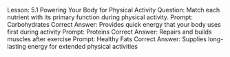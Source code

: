 Lesson: 5.1 Powering Your Body for Physical Activity
Question: Match each nutrient with its primary function during physical activity.
Prompt: Carbohydrates
Correct Answer: Provides quick energy that your body uses first during activity
Prompt: Proteins
Correct Answer: Repairs and builds muscles after exercise
Prompt: Healthy Fats
Correct Answer: Supplies long-lasting energy for extended physical activities